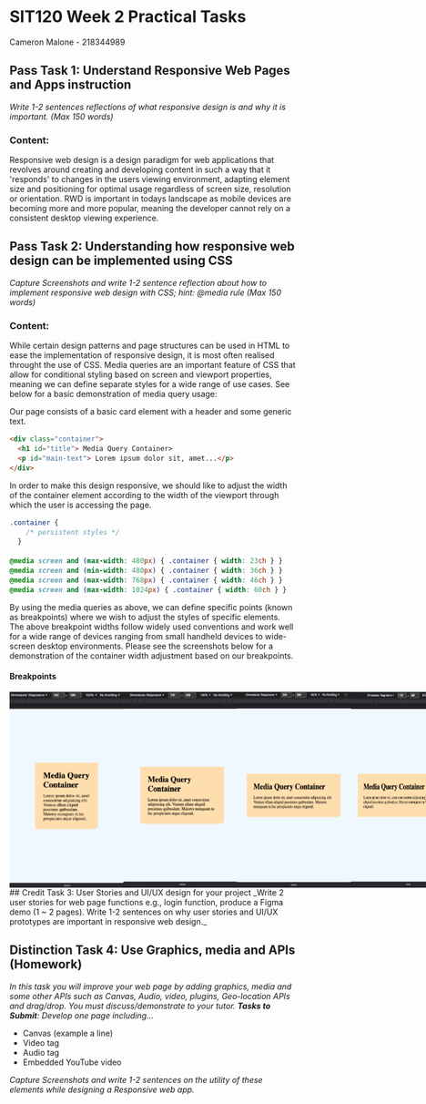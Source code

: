 # SIT120 Week 2 Practical Tasks
Cameron Malone - 218344989

## Pass Task 1: Understand Responsive Web Pages and Apps instruction
_Write 1-2 sentences reflections of what responsive design is and why it is important. (Max 150 words)_

### Content:
  Responsive web design is a design paradigm for web applications that revolves around
  creating and developing content in such a way that it 'responds' to changes in
  the users viewing environment, adapting element size and positioning for optimal
  usage regardless of screen size, resolution or orientation. RWD is important in todays
  landscape as mobile devices are becoming more and more popular, meaning the developer
  cannot rely on a consistent desktop viewing experience.

## Pass Task 2: Understanding how responsive web design can be implemented using CSS
_Capture Screenshots and write 1-2 sentence reflection about how to implement responsive web design with CSS; hint: @media rule (Max 150 words)_

### Content: 
  While certain design patterns and page structures can be used in HTML to ease the implementation
  of responsive design, it is most often realised throught the use of CSS. Media queries are an important
  feature of CSS that allow for conditional styling based on screen and viewport properties,
  meaning we can define separate styles for a wide range of use cases. See below for a basic demonstration
  of media query usage:

  Our page consists of a basic card element with a header and some generic text.

  ```html
  <div class="container">
    <h1 id="title"> Media Query Container>
    <p id="main-text"> Lorem ipsum dolor sit, amet...</p>
  </div>
  ```

  In order to make this design responsive, we should like to adjust the width of the container element
  according to the width of the viewport through which the user is accessing the page. 

  ```css
  .container {
      /* persistent styles */
    }

  @media screen and (max-width: 480px) { .container { width: 23ch } }
  @media screen and (min-width: 480px) { .container { width: 36ch } }
  @media screen and (max-width: 768px) { .container { width: 46ch } }
  @media screen and (max-width: 1024px) { .container { width: 60ch } }
  ```

  By using the media queries as above, we can define specific points (known as breakpoints) where we
  wish to adjust the styles of specific elements. The above breakpoint widths follow widely used conventions
  and work well for a wide range of devices ranging from small handheld devices to wide-screen desktop environments.
  Please see the screenshots below for a demonstration of the container width adjustment based on our breakpoints.

  #### Breakpoints
  <div class="container">
    <img src="./Task_2_Media_Queries/tiny.png" width="200">
    <img src="./Task_2_Media_Queries/small.png" width="200">
    <img src="./Task_2_Media_Queries/medium.png" width="200">
    <img src="./Task_2_Media_Queries/large.png" width="200">
  </div>
  <style>
    .container {
        display: flex;
      }
  </style>
## Credit Task 3: User Stories and UI/UX design for your project
_Write 2 user stories for web page functions e.g., login function, produce a Figma demo (1 ~ 2 pages). Write 1-2 sentences on why user stories and UI/UX prototypes are important
in responsive web design._

## Distinction Task 4: Use Graphics, media and APIs (Homework)
_In this task you will improve your web page by adding graphics, media and some other APIs such as Canvas,
Audio, video, plugins, Geo-location APIs and drag/drop. You must discuss/demonstrate to your tutor.
**Tasks to Submit**: Develop one page including..._
- Canvas (example a line)
- Video tag
- Audio tag
- Embedded YouTube video

_Capture Screenshots and write 1-2 sentences on the utility of these elements while designing a Responsive
web app._

